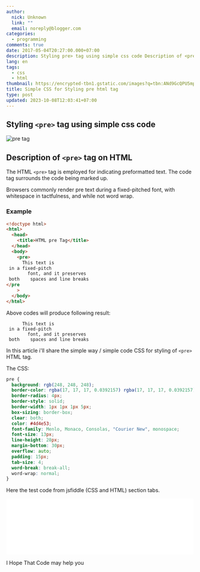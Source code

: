 ```yaml
---
author:
  nick: Unknown
  link: ""
  email: noreply@blogger.com
categories:
  - programming
comments: true
date: 2017-05-04T20:27:00.000+07:00
description: Styling pre> tag using simple css code Description of <pre> tag on HTML The HTML <pre> tag is employed for indicating
lang: en
tags:
  - css
  - html
thumbnail: https://encrypted-tbn1.gstatic.com/images?q=tbn:ANd9GcQPU5mp9B9Vq99lF8d8-apVN1I1DoiA9DcmpTwYsP1MY5hRB8oY
title: Simple CSS for Styling pre html tag
type: post
updated: 2023-10-08T12:03:41+07:00
---
```


## Styling `<pre>` tag using simple css code

![pre tag](https://encrypted-tbn1.gstatic.com/images?q=tbn:ANd9GcQPU5mp9B9Vq99lF8d8-apVN1I1DoiA9DcmpTwYsP1MY5hRB8oY "pre tag")

## Description of `<pre>` tag on HTML

The HTML `<pre>` tag is employed for indicating preformatted text. The code tag surrounds the code being marked up.

Browsers commonly render pre text during a fixed-pitched font, with whitespace in tactfulness, and while not word wrap.

### Example

```html
<!doctype html>
<html>
  <head>
    <title>HTML pre Tag</title>
  </head>
  <body>
    <pre>
      This text is
 in a fixed-pitch
        font, and it preserves
 both    spaces and line breaks
</pre
    >
  </body>
</html>
```

Above codes will produce following result:

```
      This text is
 in a fixed-pitch
        font, and it preserves
 both    spaces and line breaks
```

In this article i'll share the simple way / simple code CSS for styling of `<pre>` HTML tag.

The CSS:

```css
pre {
  background: rgb(248, 248, 248);
  border-color: rgba(17, 17, 17, 0.0392157) rgba(17, 17, 17, 0.0392157) rgba(17, 17, 17, 0.0392157) rgb(32, 142, 214);
  border-radius: 4px;
  border-style: solid;
  border-width: 1px 1px 1px 5px;
  box-sizing: border-box;
  clear: both;
  color: #4d4e53;
  font-family: Menlo, Monaco, Consolas, "Courier New", monospace;
  font-size: 13px;
  line-height: 28px;
  margin-bottom: 30px;
  overflow: auto;
  padding: 15px;
  tab-size: 4;
  word-break: break-all;
  word-wrap: normal;
}
```

 Here the test code from jsfiddle (CSS and HTML) section tabs.

<iframe allowfullscreen="allowfullscreen" frameborder="0" height="auto" src="//jsfiddle.net/dimaslanjaka/p9uw69bb/embedded/" width="100%"></iframe>

I Hope That Code may help you